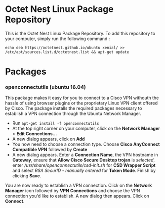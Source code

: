 # Octet Nest Linux Package Repository
This is the Octet Nest Linux Package Repository. To add this repository to your computer, simply run the following command :

``echo deb https://octetnest.github.io/ubuntu xenial/ >> /etc/apt/sources.list.d/octetnest.list && apt-get update`` 

# Packages

### openconnectutils (ubuntu 16.04)
This package makes it easy for you to connect to a Cisco VPN withouth the hassle of using browser plugins or the proprietary Linux VPN client offered by Cisco. The package installs the required packages necessary to establish a VPN connection through the Ubuntu Network Manager.

  - Run ``apt-get install -f openconnectutils``
  - At the top right corner on your computer, click on the **Network Manager** > **Edit Connections...**
  - A new dialog appears, click on **Add**
  - You now need to choose a connection type. Choose **Cisco AnyConnect Compatible VPN** followed by **Create**
  - A new dialog appears. Enter a **Connection Name**, the VPN hostname in **Gateway**, ensure that **Allow Cisco Secure Desktop trojan** is _selected_, enter _/usr/share/openconnectutils/csd-init.sh_ for **CSD Wrapper Script** and select _RSA SecurID - manually entered_ for **Token Mode**. Finish by clicking **Save**.

You are now ready to establish a VPN connection. Click on the **Network Manager** icon followed by **VPN Connections** and choose the VPN connection you'd like to establish. A new dialog then appears. Click on **Connect**.

